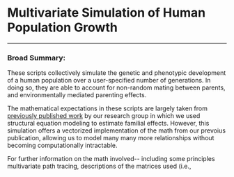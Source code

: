 # Multivariate Simulation of Human Population Growth

----

### Broad Summary:

These scripts collectively simulate the genetic and phenotypic development of a human population over a user-specified number of generations. In doing so, they are able to account for non-random mating between parents, and environmentally mediated parenting effects.

The mathematical expectations in these scripts are largely taken from [previously published work](https://link.springer.com/article/10.1007/s10519-020-10032-w) by our research group in which we used structural equation modeling to estimate familial effects. However, this simulation offers a vectorized implementation of the math from our prevoius publication, allowing us to model many many more relationships without becoming computationally intractable. 

For further information on the math involved-- including some principles multivariate path tracing, descriptions of the matrices used (i.e., 
